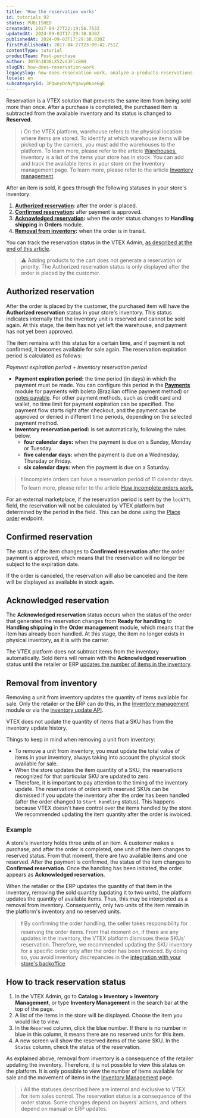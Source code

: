 ```yaml
---
title: 'How the reservation works'
id: tutorials_92
status: PUBLISHED
createdAt: 2017-04-27T22:19:56.753Z
updatedAt: 2024-09-03T17:29:38.830Z
publishedAt: 2024-09-03T17:29:38.830Z
firstPublishedAt: 2017-04-27T23:00:42.751Z
contentType: tutorial
productTeam: Post-purchase
author: 30TBnJ838LXSZvdJFlcB8H
slugEN: how-does-reservation-work
legacySlug: how-does-reservation-work, analyze-a-products-reservations
locale: en
subcategoryId: 3PQwnyOcNyYgawy06oe6gE
---
```


Reservation is a VTEX solution that prevents the same item from being sold more than once. After a purchase is completed, the purchased item is subtracted from the available inventory and its status is changed to **Reserved**.

> ℹ️ On the VTEX platform, warehouse refers to the physical location where items are stored. To identify at which warehouse items will be picked up by the carriers, you must add the warehouses to the platform. To learn more, please refer to the article [Warehouses.](https://help.vtex.com/en/tutorial/warehouse--6oIxvsVDTtGpO7y6zwhGpb) Inventory is a list of the items your store has in stock. You can add and track the available items in your store on the Inventory management page. To learn more, please refer to the article [Inventory management](https://help.vtex.com/en/tutorial/managing-stock-items--tutorials_139).

After an item is sold, it goes through the following statuses in your store's inventory:

1. **[Authorized reservation](https://help.vtex.com/en/tutorial/how-does-reservation-work--tutorials_92#authorized-reservation)**: after the order is placed.
2. **[Confirmed reservation](https://help.vtex.com/en/tutorial/how-does-reservation-work--tutorials_92#confirmed-reservation):** after payment is approved.
3. **[Acknowledged reservation](https://help.vtex.com/en/tutorial/how-does-reservation-work--tutorials_92#acknowledged-reservation):** when the order status changes to **Handling shipping** in **Orders** module.
4. **[Removal from inventory](https://help.vtex.com/en/tutorial/how-does-reservation-work--tutorials_92#removal-from-inventoryy):** when the order is in transit.

You can track the reservation status in the VTEX Admin, [as described at the end of this article](https://help.vtex.com/en/tutorial/how-does-reservation-work--tutorials_92#how-to-track-reservation-status).

> ⚠️ Adding products to the cart does not generate a reservation or priority. The Authorized reservation status is only displayed after the order is placed by the customer.

## Authorized reservation

After the order is placed by the customer, the purchased item will have the **Authorized reservation** status in your store's inventory. This status indicates internally that the inventory unit is reserved and cannot be sold again. At this stage, the item has not yet left the warehouse, and payment has not yet been approved.

The item remains with this status for a certain time, and if payment is not confirmed, it becomes available for sale again. The reservation expiration period is calculated as follows:

_Payment expiration period + inventory reservation period_

- **Payment expiration period:** the time period (in days) in which the payment must be made. You can configure this period in the **[Payments](https://help.vtex.com/en/tracks/pagamentos--6GAS7ZzGAm7AGoEAwDbwJG/kdPbEIWf8Xq8tESQvViMB)** module for payments with boleto (Brazilian offline payment method) or [notes payable](https://help.vtex.com/en/tutorial/setting-up-payments-with-notes-payable--5pW7avTwtyQcMu4uiW8quQ#notes-payable-setup). For other payment methods, such as credit card and wallet, no time limit for payment expiration can be specified. The payment flow starts right after checkout, and the payment can be approved or denied in different time periods, depending on the selected payment method.
- **Inventory reservation period:** is set automatically, following the rules below.
    - **four calendar days:** when the payment is due on a Sunday, Monday or Tuesday.
    - **five calendar days:** when the payment is due on a Wednesday, Thursday or Friday.
    - **six calendar days:** when the payment is due on a Saturday.

> ❗ Incomplete orders can have a reservation period of 11 calendar days. To learn more, please refer to the article [How incomplete orders work.](https://help.vtex.com/en/tutorial/understanding-incomplete-orders--tutorials_294)

For an external marketplace, if the reservation period is sent by the `lockTTL` field, the reservation will not be calculated by VTEX platform but determined by the period in the field. This can be done using the [Place order](https://developers.vtex.com/docs/api-reference/checkout-api#put-/api/checkout/pub/orders) endpoint.

## Confirmed reservation

The status of the item changes to **Confirmed reservation** after the order payment is approved, which means that the reservation will no longer be subject to the expiration date.

If the order is canceled, the reservation will also be canceled and the item will be displayed as available in stock again.

## Acknowledged reservation

The **Acknowledged reservation** status occurs when the status of the order that generated the reservation changes from **Ready for handling** to **Handling shipping** in the **Order management** module, which means that the item has already been handled. At this stage, the item no longer exists in physical inventory, as it is with the carrier.

The VTEX platform does not subtract items from the inventory automatically. Sold items will remain with the **Acknowledged reservation** status until the retailer or ERP [updates the number of items in the inventory](#removal-from-inventory).

## Removal from inventory

Removing a unit from inventory updates the quantity of items available for sale. Only the retailer or the ERP can do this, in the [Inventory management](https://help.vtex.com/en/tutorial/gerenciar-itens-em-estoque--tutorials_139) module or via the [inventory update API](https://developers.vtex.com/docs/api-reference/logistics-api#put-/api/logistics/pvt/inventory/skus/-skuId-/warehouses/-warehouseId-).

VTEX does not update the quantity of items that a SKU has from the inventory update history.

Things to keep in mind when removing a unit from inventory:

- To remove a unit from inventory, you must update the total value of items in your inventory, always taking into account the physical stock available for sale.
- When the store updates the item quantity of a SKU, the reservations recognized for that particular SKU are updated to zero. 
- Therefore, it is important to pay attention to the timing of the inventory update. The reservations of orders with reserved SKUs can be dismissed if you update the inventory after the order has been handled (after the order changed to `Start handling` status). This happens because VTEX doesn't have control over the items handled by the store.  We recommended updating the item quantity after the order is invoiced.

### Example

A store's inventory holds three units of an item. A customer makes a purchase, and after the order is completed, one unit of the item changes to reserved status. From that moment, there are two available items and one reserved. After the payment is confirmed, the status of the item changes to **Confirmed reservation**. Once the handling has been initiated, the order appears as **Acknowledged reservation**.

When the retailer or the ERP updates the quantity of that item in the inventory, removing the sold quantity (updating it to two units), the platform updates the quantity of available items. Thus, this may be interpreted as a removal from inventory. Consequently, only two units of the item remain in the platform's inventory and no reserved units.

> ❗ By confirming the order handling, the seller takes responsibility for reserving the order items. From that moment on, if there are any updates in the inventory, the VTEX platform dismisses these SKUs' reservation. Therefore, we recommended updating the SKU inventory for a specific order only after the order has been invoiced. By doing so, you avoid inventory discrepancies in the [integration with your store's backoffice](https://developers.vtex.com/vtex-rest-api/docs/erp-integration-guide).

## How to track reservation status

1. In the VTEX Admin, go to **Catalog > Inventory > Inventory Management**, or type **Inventory Management** in the search bar at the top of the page.
2. A list of the items in the store will be displayed. Choose the item you would like to view.
3. In the `Reserved` column, click the blue number. If there is no number in blue in this column, it means there are no reserved units for this item.
4. A new screen will show the reserved items of the same SKU. In the `Status` column, check the status of the reservation.

As explained above, removal from inventory is a consequence of the retailer updating the inventory. Therefore, it is not possible to view this status on the platform. It is only possible to view the number of items available for sale and the movement of items in the [Inventory Management](https://help.vtex.com/en/tutorial/managing-stock-items--tutorials_139) page.

> ℹ️ All the statuses described here are internal and exclusive to VTEX for item sales control. The reservation status is a consequence of the order status. Some changes depend on buyers' actions, and others depend on manual or ERP updates.


